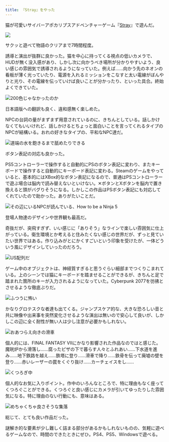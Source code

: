 ```yaml
---
title: 『Stray』をやった
---
```

猫が可愛いサイバーアポカリプスアドベンチャーゲーム『[Stray](https://store.steampowered.com/app/1332010/Stray/?l=japanese)』で遊んだ。

![](https://lh3.googleusercontent.com/docs/AG8NV2YbrBoMW26CKnB9jw3dp9zirumqAFJwnU4ZdrDO1ezvpENdDHBbhSvEwFXay4jiEJsllSsN2lgoo9dABqFLBOguhGSTjTdQ9uGgJFZT4VuBD-ChybVNocOp8jXmrUY6XVUGETTQSYqb7Sg-u19-3GSuon-LIEvh-w6gkSPTKRDiowq2d2HuNBpkJgZff_p3cIj8C8lMp5gA-7TFr3wveiFZ_bxiy3gr7oeYYE8IuhDnQVRvSZm4DMEPkeAR6fm8UYAadue2kVofNiF2nAB9BcYF9Tebb_OTr9yDZltFWl2uYlR0rtGoRXKskv17ICiK15ROJxFvOng2D_G94wjNFNNVP_BJKKlaNM1T2cAQRzZIKSp5ez9iiw0R8VeqqmFwC3O-u-Q8OnD138Q4njA3obRbUt2OUCzua_qSlvjORG3AJoDha1hX7U59LKWuUAyU3xdd_ur9OUq5jFaRWU4k_vXUZYvzWlN40sqrFvblvE_ze-TBJUmom24kZBXXXQ7IeQvAposkSQZPfowuYhJChZTiIP2ZsSaT5ly5J-6SnVg4I0heugGuSsBx7zsb8Eg9o7qjCW4xRLDzckcsaEhHhu8rR76xzz0OAfO9Zx906pG2hnXgAXqooQGhmtKlmAYHLLc4UwSccPaqqVwvfx8B6n0aoIptPgaHuHMGT_yKk9YsMlIWvFCSoTgsAwQNo4t3A_fL-mgU2q567jmgG48W-HA_C5Rguf4FeTs6Hu_JNiycU4QxgNoYCIfdJOoR7sgGhYkrSv0BJ-ic-zFuCY2cCF-s2D5H6SQ4c8eTSC93f9hHzq1lfNItgcovMM-ndsXDxlRMNx5AbGQLZRvZ4p73hZbvY1R2WZ8E5bUrapEjTLmDSr0Kl3XYjB1QKFCmFpMaRzcPYrQzPS-2ogKEsP0aJD7rzonGgaxrhaOehqJcEuYxQxcuEPV_5p_Yd_Gc_LdX1AF6sHW45Y20mhME0NQRIHZ9P1FStbKYKHv0UTrduyob2oBLJomxXGG2QBZJmafiM1r5JP6L99vQ9lv0C_1WDmphQ9F3MvKHIW9insrUqw4TJ_SfK7w1jNgw-zPoQIMXZnsmk2pBnIvAVXebpJEmX0Crgm41UjL1KJ20am1vbg1b5UvebK0fhg1_o-giOy5YT32bXeXpEh7g_qCNdeZgA0T1Pv5uX2y5jrJodS4djlZbjj9VGBqgdtpmgQYyToTPNqWJfTXM-_HFvYCc3CXhHPGtQhteHfCgtUd1KhAn9ee7SbqjFA)

サクッと遊べて物語のクリアまで7時間程度。

誘導と演出が抜群に良かった。猫を中心に持ってくる視点の低いカメラで、HUDが無く没入感があり、しかし次に向かうべき場所が分かりやすいよう、良い感じの雰囲気で誘導されるようになっていた。例えば……向かう先のネオンの看板が薄く光っていたり、電源を入れるミッションをこなすと太い電線がぼんやりと光り、その電線を伝っていけば良いことが分かったり、といった具合。終始よくできていた。

![](https://lh3.googleusercontent.com/docs/AG8NV2a3uMf7t5coDCsp_QmmRsXvLY4dzwE8KpUx0B6O3OwAIgpwgjRQzunVdo91VrKPeljCWOJdx73TjAQ3ZkN1u-gKRnuFm4QzUh02alU7-CL8-jTCm7CL_mRZjsaQ-URm6BSBM3jFrIezHOybr1oy0LDhPolaZyBWdPhpZKNwPAByiQafPvpn0KSChOBGklYGRCe4gMDi4XtaLEZk3XSwx5Q7XUlW47V8ZRqFnRWe2LjuMIwcW-Lx16Zq8DJEn4oHQ21fY7cvabWAkS5VnKMuDD6OaCyLK6yAi8zLEbJbMXdOz5j0dUHs-GeQ5-ptCEv1i_vIXCk658_Xy7KiC45D56wfUBBLa4MDdZ76XM5fO73fH1a9E_5v8WRbrgyBUGkTXVSwOeL40GgNR3Tbxaf-9_Gpto0wZjhQei2cBAPudy5R6lo4o0PS58EhuHJIzlxSrFWeREEv7NTv-BiGXS3yq567wxIaDgbeV3rJJ8PyopGB--AFely8i94rZb0WDGIRE3ElOI4jfYuiaciGcvCbedoMmDotqqqQW0DnADOtITijJ032JKTLIRe6hZvbGr48iFmEjsSVZ7Xw0ZBlVTHnYJwRwKjHFLH9fPrUvXtuWpS1jmZuzyBQ8-5_TD5Z5QMeMBpmuEe01-blmroZeHZtJQUIMvvm47jS2JcSBHKaYhTx84dxonhsuzNujkdo3VvkX1OSgmkb3kIWooLgllPR5mrOOrjg30aiFXf7njm9y7fNHrOPE051WqOBywugQWW5udhjcz6IpB5RUn-PfZOpo0BHXboo82i3P9DdDLaPnk1xwjiHa4SdncAZ6fIPFsuRHgzHafYOFLKbiG3QVrLKhOldrO2ZfqiQeMyp3sVuZVnXK49H_LfV253MArtC059-6f1GDEZKhfeOU695uTNN3V7-k0gtH7-0xbhQA20_nSHKiUyhBO5w0LKehFcfK8hjAnq0LYc4mP-JfKfdZnF0W7rKq7kj0vmuXNPdITmnLBKka6lEEB-Ql2tVKLHNXl8jshlD4ERP4-YltQhmhtS7ml7_zlf7tG6sIDT5UUdKjEogwM_kZOfrSdlXEACho6fU9RJ18fxBMg_WRomAcKhOwSptyP1VQOSa_bD17C0vanOW-RfpV0rm3T9xYfT4JYxLbYIGddTDktvj_J-5RX-FJPWN9_m6my3kZ2Spw1qY_ljIF3DjmQdHae6FSGriHsMl2i_v41X9rS7iCaT0VC88m6vtswyLS47dChfG2LoDvw0s4XBugQ "200色じゃなかったのか")

日本語版への翻訳も良く、違和感無く楽しめた。

NPCの台詞の量がまずまず用意されているのに、きちんとしている。話しかけなくてもいいけれど、話しかけるとちょっと面白いことを言ってくれるタイプのNPCが結構いる。おれの好きなタイプの、平和なNPC達だ。

![](https://lh3.googleusercontent.com/docs/AG8NV2YWoaPfTWGK2Se_o3avZ_wdd7jAzpwQGx6o27fnm6remRg3OBTqJpjKecF_9IiqTTwxEms1IXUtrTjEg7DxMXX_XbtIcBBuGNXGqRPDwKPZB-C20X9QciPwWPugGmP06DfBrnvWu1DeHrtLvO39nuMwmDksYcWQLWzEQ8IqRsbqOiLUpcOebR-QtcgDrM9TMi_MGEVRgWWvhIu_t-m_uXDmk_zf_Fj8bVT73vFVKk0t9hpO5LquSM-qJnVo7SQRqYfD_JDiCkN5ME7A4oZZe0nICpa4DWv92X6IoVLJOaCAbwtlk3yHVHApeUNmmK2S3GzOx1asmobXIv3BJ9f6kXIHqFGKhhgPo0pZUlY_Ybp0P03Zs_4pN_48dxqSM-_8yP9bpbLBtMvxvN2h5KCLwWIEX2f4rxGVOHVDtmNYkZlWySSkh2tQgyjJuONXfEHx_1sKrGpY5ijBFrAJtddYV11tgpLPvhlf5z8E7ZZZ1IW4rr_JIHA05nj3NMrBJS7nqvcP0WTomPvoU-M_SDy6DtJMwT3wawc2IR7Hy_dvlEYjGJF_2ge9okO0O32bRMJPXKp-MyRV_yHW-At8Z2kg9OKN4aqq-WKL_M2wGZx1021y5n0YL0ce8MUYQMs8C-vm2XcJaQtUVCgeNy5eU0T5ARBMAXlePCkYcLIe8iF9dYoeEijLLN8FsLUFKKoLWM_S5Tfd31wz0qk0yccaTZTOjsvCZRUO44pVLB_WLFBLxXehMTsAv9zBQmHe36WQDTuPB4oVVdeigpNTD6t7VJtHGqQFwPoE5Avs37gC9zTLOLYfofB940RP8dlVcUl0m3GMo3nWuTUBCpSECEjt8LQ4XN6Mv4fRgiVwmlXWo5f6taHvZX1KNtrk0OUGjGnxs1wz3vX_laa3hNbWwJpPgftbMd-NKhnVybrNRwwIuVhIFPr3wha46GbSRv4mOYoyltVB1i6PptadkJcA8g8JwmpsFH0NszRjfnEm1DAA2dKL8YQ6NlSyNZb9Nvrn33NpSnGptlREa-vKuCvA4OfRLdaxbi6PKyDBG5OVCjM12Kb_jpz1GUWd42_y3rMHN4umMZ1Jht1a1kGN7txaZmdDQ7Zd8QHHz5-xpMt4IFLnV1lBm_Fe53G_s3DQyB-k6f1IVMLfRAtJTd5XAVz7hDm5hrcEOMthpSnxCCnIQzPlVZ1cA1CVdxdyqBnRZRwCV0oigLL9pro_QzeTI787NKx16tRTwX62pbfWFq0vRQ6cbILhzg07jSz60w "道端の水を飽きるまで舐めたりできる")

ボタン表記の対応も良かった。

PS5コントローラーで操作すると自動的にPSのボタン表記に変わり、またキーボードで操作すると自動的にキーボード表記に変わる。Steamのゲームをやっていると、基本的にはXBox的なボタン表記になるので、普通はPSコントローラーで遊ぶ場合は脳内で読み替えないといけない。✕ボタンとXボタンを脳内で置き換えると頭がバグりそうになる。しかしこの作品はPSボタン表記にも対応してくれていたので助かった。ありがたいことだ。

![](https://lh3.googleusercontent.com/docs/AG8NV2ZYXRifa6a0-3i72hK2DJPyZt3P4BlJHRdvp4Y_PleexCNBZ8dzrlCzelVsoP1jPzEnD6Wn-CYE3NsPOQHq9gR9Ts9x9kSuOTzB_VVcprmlkHiGe_2D1vqbx2iXCqNNmdpnjgrfJV5JXLWXWDtv0jZ4mlTlEf7kceDmkhCuaGGt89eu0XPFuIX-fjAalCzQQnS1Xl_w_4Hl7AjU6vVnXqO7404Mzsnu3m1ytIHduMY3YNKx_P9GnlnI6dikQwT4q1455KlctN2brQe3xbe7Hah8GHKqvg8ZE8mpe9vrLMcu4IW3vTBM3nn33k0HICdxzGln8jHOpK19soN9TzfB55PWGJabQ4hELyvWw_FWckOPRF1h5Qr1TB4xk-uh2yUUg4C-uEygQBatrJI-tFK9shG3dOhMcDahy3Beaf30DlEvyAxUZm3tvdAO0zI0GmRSb97cOSk-pPXxSO9Tput01uC5ddce08dE6i8djqmUkr8E70Zn3YTlD_hf8VQP8FVii4oVTHpr02Rv9t1KOilBCzOggZeGPCVBLom3M8rc10mLibLa00ToQIWwlyWAIZSPQ63ebmHryoFOzgIQybWwqs2C-9GbMBYcaV90uaXihPul57EJi2S0KJoLpuPQho7cXxFYBKZMC08YB0wWHNHjYz-orQNZ2Slj-rQozskF6IL5EioQCDu_7cPos5x20Jf-jyT58LfShQfHCiFtVWXW8jDdWjOfrI8LvQLzydenXyQ4vHI92KAWX35NYvX-DOd2jIp1ibQHBXLmYbPNYLL0Se69ECno6JYYZ1auxrDSMJ_-RlIS2LoA2-kLj6_PhFO8AvOit2HDubX0IglKoOBwfi-gsnuQkm0FeI_NNHtBOf8hHMUoyUN0YIcfLmCVmOCC5tAuuNGxeoE3CLlj-EIKmUy8vp94woqQRHiBU5acajex1cka-hdZ6yppJdBDkR0vSrViR9HUZP0Ri9jcoOlxW-odq_PMoSFvdj_xMoEySCC5bC4y998hmzHjLNFGwo4BmpApA6ug_ASpdeG-E6X3cohcqOb181bsOD_Hn9Ef1f7c-BllCnvPfK3yhoTvBGsSJLPCcKVHSL9PeIquXnfHEbSjARIhLKgw_arXgKiZF2YjvPH2BQ9rJCEJCAGmZQPWLecd56A8icCQtERdJAhfh5qQKrMVGfH-Rl-IiZTNgRDGfk4sJI0RQW_E0-UlgcLeR4ZnjbTPZl9gggveUE_krx8YRRKd1wfKRsIEx-7fHR3Zou3jOw "その辺にいるNPCが読んでいる、How to be a Ninja 5")

登場人物達のデザインや世界観も最高だ。

奇抜だが、突飛すぎず、いい感じに「ありそう」なラインで楽しい雰囲気に仕上がっている。衛生環境とか考えると住みたくない感じの世界だが、ずっと見ていたい世界ではある。作り込みがとにかくすごいという印象を受けたが、一体どういう風にデザインしていったのだろう。

![](https://lh3.googleusercontent.com/docs/AG8NV2YKFV800v2KgEHoICMXWo53dn9X8WHyxLvzmkGhDTnZlIKiYNR1NHaYS3dxk9pt6PEteUdGcRyioPT9Os583u0GmYCeCVO2d3lNxSeBnvppLyH4C9-1kg2NnzUrETat1VXnpVBGyKuGwnpdWOyERQM6NILvrYPzoL7K_axOyI3f8gVJ-dA0GfVTm1hoihxiyWBYdoD3-6ZGra78CVhj3XsbDQJDYIpRQOFDqdv2-BySC5HpYROHUW1NUfXGwzr1oBx9kHRZUX6QilfssIGgFMQ-z5i3M5lbBz-StE0YUJ7E047eO_5lKk9dDB6ejymircXkecR1LIwfNqvr7M8VZ7LpTKFCiNZ-etkSTtqvlpLl8sHzCINVY0NRzE7ZaJt1Jf6dhkfM7T90af_QAEgJejBuW4HYITjEBxZ9N0t_FttK5j4vLTFrSRlN-6WYoUMMPsas6RUS_5L0Yaqt9TjBiUypggFb7JYnz9XEnkvOo3HyEVfaMxUVVFxmwooAyjFlZRcDzi2iAbLoL7-0a5gqr0PkA6Cdc1gniBPRSdRwc1c2IxgvsvHv028c_eAWH5rRe6DsrzNpKefQ6pO92BC-9k-p0cYf4d4bnHxrMwfIK2XxWVVETgRgGl9JxiTGkAgkAAIYf45-DR8h3zXasQzVxj4d_ZU7tbX_nFfB9w9tqUfjZu3m9N5g5EdpKWLyE-PPEd7ey_kkP2-0-JU-NwUdn0fjSANVJrPm-vkMSZfLLZU9AeGaTxmAiccE4XULHMjD4QSCSc-QOGf__YCKGwCX1BDlpf-xeDnD-csyPSQB80pt_S5kaUWPgRxdaPPiCVn1vufKMDhWC_oGIUiyAVhvBX1XIFaYCuevH_rZRfWJ4QTHdrM7fzfMOBzv1bEexdasTXJiA1PV4YK3w1qroemGGjw5OJLpyW8gmeGdi17lhRTFxzG9IEww6Ay8cTnFIg23xxt048nmxM4vbwC7uddV-zpc6n0Uw6PMm50egAEOzagpL6YLjzCTPf_bbG1_Y3cPZWsEIiCfKdT9n2gFVNkQdHxMlOPfpEVDWUZ2llCv-E-FcpkAD9N1pwAMyHeDHGuX4VZOJt_RkVsYiwCjrKmi1mNm5k5wKDT-O1cl3sYOaRlds0ISLFfOHkfhPxrhFzLS_MD5fJO27mR6VyEaiuzoNSlCKiG7KxsV51ZxowvKfmfSwsXhpfJCCv9pef0g3u8dbcFv7XckPrqgWCT4fRgJlJti8UO_fPL397jwCI92QZi0SmK27Q "US配列だ")

ゲーム中のオブジェクトは、神経質すぎると思うぐらい細部までつくりこまれている。上のシーンでは猫にキーボードを踏ませることができるが、きちんと足で踏まれた箇所のキーが入力されるようになっていた。Cyberpunk 2077を彷彿とさせるような徹底ぶりだ。

![](https://lh3.googleusercontent.com/docs/AG8NV2bW4eZ23F4OV_tYdKMyQn8-nQZDb0zaAiiCZb870qPW2pDwbCA6jOKOsRDEPmVz0BZUu3pZXH-vS3j5MIoSry0-P0-0Mz6AjSm0X3sMfOm2t24O_rB0mIat73z1IsPdjjTTCZ-VJsdOeXnrVqjKa3ThstZGPhSYKQKF-LkiC7ORoUDzganpIvb3njhJ3WzoY7MT8-tWKVrBgz5X6-I_x8tEIxzb4V70wKjqFFbyt8P2pq6UNt4cYJ6I5uxURxkSNwLaotNHnzYy6iSKTLwUKD1TBh4Ey_oROCbIL6UaH4RLtMueqS5CU1-pP4jb6rYx1N38cixOZD3m2eT-v3er5WbOQdya8YbKVRwEsJrM62ozDY3cUrp_2DBsmxW8ambWk9oWdSRZhMMl2yya3vOJYleQBoXNALf4Hxdc4NNU195eX2eEWKCjR_9CmBdSbgntzjuu2Gl6C9iMWTgitTJOyiefKHgVrXvbGNK1zKjbnPzoAsLbJG80sMw2K6D7XDdgNgu7rf1nyFncriNBorZC4Jtm5d8kNIjeelW9em2RZeUYIn3N1PVYCve4AuG4NKTNd2_wB_DUHOcZzH_InmqLnJdaA1i_biWgxN2LZnTD8tkePzJusk2nHxYKhBbXlwrFGhhZs026VZpXDK0Poo3wILQynvyFlvNMoDkrpo2oxs5RZu2XpiMNY8GLb__YFIqZdrUVeQkz-hsRozq9-uBcX6St36-P3eBmuYyGHyBrg2FpVrMiyLAUjnaY1wl762_PeFD-iYuG5znFCAzNDPTgWhNyLL_om7S43NgKkW-jrCieD-T9btTERIulRYyOOAuAtfrWwOxMMfSfULEpoVYuhLOi6pypyCAGEKyMKKaW6NOyE5eXyFEI5oWtcbBcVS4a72EuV9AMkcGQHH4C7JhfEJ54crnZkZKm2zq1V_1ClwncIbUOysVbHeafWKCE8Q3qw8nBMdM85NrL3jw_n-stKMqmXQQTjJhHN84AedsZyDTciSQ7sYVKTkbH9I8bawc9MVvcMMFD171aVCz6PvAgxQNJU2FEWmI6j3gwovUv0avVkFdCaPmnTAuzz0i_69W2tQcfayfbg_KJg31Vw8Vi5X0DeLm-piEfSsJNvtV48ECxvUBhC-huq6Ob-su-ubaB4xEpt4kM6NPk3SPKNXDrsyrYzlbM16AsxD16BPk37xDnFV-ygCubUvRPq-kixFmKdk5vRgBDPTC_iDwSd5J8iNLy4BiW46QkLu0V4VNUkPfvzcK-Kw "ふつうに怖い")

かなりグロテスクな者達も出てくる。ジャンプスケア的な、大きな恐ろしい音と共に映像や出来事を突然変化させるような演出は無いので安心して良いが、しかしこの辺に全く耐性が無い人は少し注意が必要かもしれない。

![](https://lh3.googleusercontent.com/docs/AG8NV2YRMGrR9CedmLPlZ9w1oDxpB7UuuCLuwBfEOmBRW8P6kKfo-4dKq_rgQ9OyxlV0TymWB7lYto4cDopG65LwcSq96l_e3_8cOvKI9LKKo84zu2I_PSEF9WDuJn_HMRsPb3i1V4fVoNQPpdURgjrymt2lvQtIJEbZ-VJe9IpKarciF81NdTyTc-yaV2MfJuwGqIeWnuuTr2e8nEwV_eKZ8avaLKO3Uu5eKf5-rQ6vrlbLI5HbEB4ScXO-OuPQ0xqpYQVkcO1Bt-hH4sn6txLCu-GwUQy3IbqnfBGvTBMCtPueq6nTZ0Ses_H8gBtH0TRC1bC-EIAVyLY8UDyVx_u6Sa0eFObM5ybhT6KsO31kjFqDjjZrxe7s8edrZayJQTq00b5jvOhVxpMS7B9gPH5J6my12f4ICHttT09cq8lAhZbz5KVI_Hd4u4qijNEDtCeyueyYPFTNQL3AMYtcVqjd76G-ahaUwtEw5GN79KteyP8PjDf4qw-M9lJ4WtPAsnuK9sxHlEn68NqmKc0RqCOZc-gzOZ1x5dqYx1YqqYNyH194xxjGL2lasgEjobup7cFMvWy8tteLnSMXze41kE-ncRU0ksqC3CX7O5olCJ3vUExFNyyJmuAo2WkqEd_BwH9hHPw_GXnKw3UW9N0ZVFnq56NfFY7FSWAZdHY6yvtITJSCyM2FPZMnLz9s1V8LcPkH9yOdIHS3LKyRcqnGWXntrsBDr1LImYEa6pDkbn85qwIsykGW7FnFFWQVLEWJ3nGk4n-gPAHIVfvodp7VBOkEv_jQanV-VuP_1zYKyt2QQpu-yaXaYw8CYxCB3s6oVduuak0hssFTxZaIqZ8LC8oJZ_iOUY6XxehlIGuaELO09sFqGDHqSJ5erVoUSrNJEObJ2l3RFQW49_c9R0sjB8AH3jMyGNS9Wb2OGD7KKw52RDktUxL8h8Fo3w5KK452UEgt8F8Ic7iEaWwxvx9rh49jsFpU7nNi0cv-R2bd4D66VXuQObPVqkvfaNVLvtyeS8_jXXqehVqpj7UevCoUvNK_0YSBBDmYhP0Pz2_xQRRypZq0gshH74Vg7eU4lJtX2ZRA5S9CzvVnm8v6knJj_xbbW5--35VKL3MFHUK4E8FhBpphxyT2x5cQ7yw2ibOnR16mzaKon5pLeT3KWSQ48Seh_5cAkW1FJN6SO2DxKkeWgjI0iVZjWDWBDXlve6ue88nCtpZyzX9-D4WJ5zABhosCnMhhls6aCUPt5UdCQ4z07pnSWRNDlQ "おあつらえ向きの滑車")

個人的には、FINAL FANTASY VIIにかなり影響された作品なのではと感じた。魔晄炉から滑落し……腐ったピザの下で暮らす人々とふれあい……下水道を進み……地下鉄路を越え……鉄塔に登り……滑車で降り……鉄骨を伝って廃墟の壁を登り……赤いレーザーの罠をくぐり抜け……カーチェイスをし……

![](https://lh3.googleusercontent.com/docs/AG8NV2aKk1vj-kysPbxpvTkF16F8DOOYHnSlU-egfOMq5s7gHBLHHgClDld2KjGNLfaezzN6z3ORsEDejF_eCy_uskW31FHhcfWfVfSJTSicKupnRnNI6hsRD8hoyh1M6q7meIvvIexgeiO2l3CVLGJ2wRdUcaj4aMllpeLqMG4OSgiOV62nP8tklU0djlLeC0CElkj5x1RGy1f9PeS73-dt2jN5dcWn9a1bAH2AETagUGWrNZiRHxWVp2o0YH2HNTWW4N4g4LmZQN9QsmfsfAeku6b4VXO_o0qqbwlhqBg7b_c60mBSJZcVNmb0gPeTjVI4w1Xa42wouEDT0uTIBqQcew4cZqN2i3yGpu4mrqcVXXWFb4h3_3nJdCSKph_Ae1S5KKB6N9fBhNI0Fwz8DcuwGcNZsyw1HZHzHWMhxctx-9gsdDSjnjKoXv3JQFzE50ssVxt6kCgXndUqrWaj75QBBAhLjaN6DEkIbzhD8kh0uC6GOC83BbfClseoiP3j25ZdnQYZqDkHGE97zUNvGLxTY5BSHC5joymHLLSXLuMA5KNd8X7LcYXglhm4f_E1Ojuv7qkqfO-hsNEPWhWo_fNhaUctnrbHYXKrKsGCscozwYgMv5e9bOYvcR2oetresBL99Aj8UPRgdrNEf2vXmtOyWLeCPiC2guHAEfa5KdVY3lu_bZo4E824yejp2nVLvwzxL1ZXqjkHXvJymEfmkTgqg7fyxr_ICuyu_9xlDp-dK2p8-sF08gYA7yJ_wJe_DO35rl86FfUGu0AQc3MWrJOUM1OoB9Bfc4fFvMheh01mzXKXi9n4CTncH_YQ8UNn3XH2ceerVMm7H5luCCppdYF1KzLBRXZCPSLiYkIgkwkPdsUxUQo_LNU0gq652RGaPgMNZDD_w7nj9qTPRoddAWkRERsaak7Loskbd8yeKRYrT3MUqYKatDLJeQOcVS44Jf1FzttKmvCreclYLH9u1guTOwozPq_11hIC-N9ORdCQqchTlCrtWROivOYUB8DYbIgrK8svuO0EyPL9-a1QW2tRJ2CKkNtGBuBK325gYqEnNggS64QaGVhb4-B4oQpLYsr1evLal6C5TgLFKrvMSq0Ue7LHWDkiyweuLrwHPjW2D5P1auOlhTQL9gTE-WFYHyuFU6hLeQm5JG1rl3MnRx3CdQe_TIIJ0tOlnxs8KANo8-8bSwstyAZ_slNNxYySCpXXiglF4mble3dICrPE9NoGr7ODi6BQUpF2RXWDeIECXXbTKe6gcA "くつろぎ中")

個人的なお気に入りポイント。作中のいろんなところで、特に理由もなく座ってくつろぐことができる。くつろぐと良い感じにカメラが引いてゆったりした雰囲気になる。特に理由のない行動にも、意味はある。

![](https://lh3.googleusercontent.com/docs/AG8NV2YR7ZU0lGr0MnFcfWYmfNXarTSnWsxxXwq4tJs0vNGBqZvJwjMaCiXPDw90GyfcOPeud67cBr2QRNKiVG-mcX7I74iHdS8eA7MNT0X6AHicJrO8-9XePAAeeKJ_80iqqWDQik6bApGIjUnN6lkqwUIAEAHAjrAiaypUK8RHpt5PjOBYhFDNN0StvELkkuioWvWCm0I8ifTtQVjhtyCNYtYPlFOvdzcXdBDVcLmpPfjWgXmTZBbRBToA7teAqHpvDlQwF47MVDBXsz6ZURzuUuMEyp936bZxEG75Ti0W7MPnllPUMON8UyP14g0_WlZ7L6qn123GAx8pNWO0iCzsQPUZJSf2bXhonGNpY9fz7psXKPbAYPm3n6B6NWHwdO4goajU9EJhfC-JsX-S53oNBrbRe5uCYFV_GoT3rVkrqhEAXya8UPMaHXmgnJpKl_ESJHM21hLYXwnpcTTXKAYsLGeNHSZu6LdpBQpUBNyzqYjITNunJa0Bw5nef0sZFwdKi1ac8G_d6L77tJScWyobsryLu-1kw1UDaD-CZ8Z93WdtwMpx7XUEDVeMeY3PrMA7QAbjmIgzr3x9gZKG_5tSNGsb1EPFnL643OfXslx6GClgj9eRV9N-6FQpQZkf9PjjgF88PXTD9IAANAnzplJOPEAF835ngvcBxZ1IATbpGvP5ic9VAFceKpmWez3w7XFa1g-Ns9uqhfphlQMY54uqc_PQ5Oo-avs7LItueLKLklFuNUcwhYz_zJmyb0j1zVzwJjx05c9SMzYR2m-s1yxFltuVWRN69wOsOAEBAFKsE9b0uX_Lq5VKLCaP0h8LJ7OhbLERQAsAzUaTF3OsRc6OIFSfxYkQpDBmL0q_gHu6egWv-PiTwvzeFtQckEsReAIeEX4KcyKz4t407h_-LE5os1QVJnJ5wEIQPvEbVROLxk7B76qqnLkY86frQvCuTQsiCz3dkgnkMYT8XNtJHsCqtsjwl3qcgUFMPAkDeHFVRyJQ6bgDrjSUG3eOvUdzQ-u6CgVoB2bJYBzH1WcqBp73tjdhpBMJVPiNHjgLjfW4rciQiwZro4fyli0aCuXXMPHL_hqJWY8ebh7PsfCvFTSkAVnRsVLRGQNNmUFX5m8cgLvB2A4OSpsY4VM-oxWNUALbPkXcYu1OvVLVoF5O-lbm8CT_M5OCubhlklx2phsgGShl0Lpr2Z7b3L5RSbBRCkKdw3p88R_Ggr-VGvMF2j4A7cxSGrpOmdfyHeOWFybBoSqgmn5eoQ "めちゃくちゃ良さそうな集落")

総じて、とても良い作品だった。

謎解き的な要素が少し難しく詰まる部分があるかもしれないものの、気軽に遊べるゲームなので、時間のできたときにぜひ。PS4、PS5、Windowsで遊べる。
